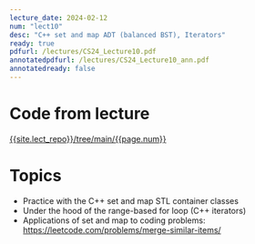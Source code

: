 ```yaml
---
lecture_date: 2024-02-12
num: "lect10"
desc: "C++ set and map ADT (balanced BST), Iterators"
ready: true
pdfurl: /lectures/CS24_Lecture10.pdf
annotatedpdfurl: /lectures/CS24_Lecture10_ann.pdf
annotatedready: false
---
```


# Code from lecture
[{{site.lect_repo}}/tree/main/{{page.num}}]({{site.lect_repo}}/tree/main/{{page.num}})

# Topics
* Practice with the C++ set and map STL container classes
* Under the hood of the range-based for loop (C++ iterators)
* Applications of set and map to coding problems: <https://leetcode.com/problems/merge-similar-items/>


